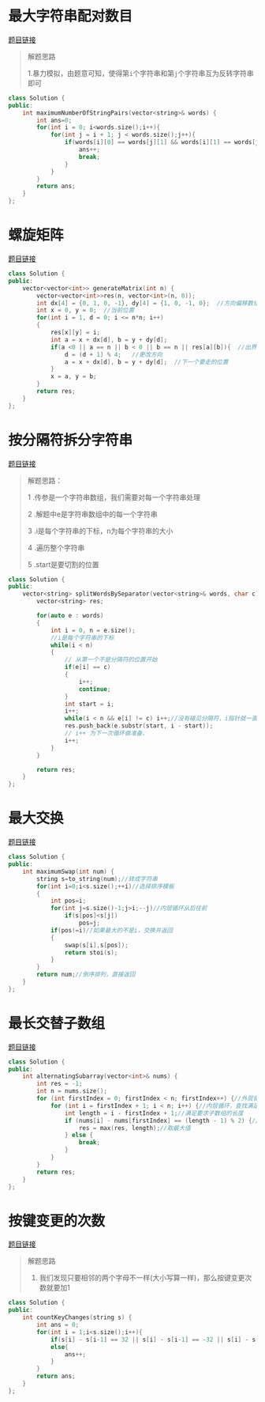 # 最大字符串配对数目

[题目链接](https://leetcode.cn/problems/find-maximum-number-of-string-pairs/description/)

>解题思路
>
>1.暴力模拟，由题意可知，使得第`i`个字符串和第`j`个字符串互为反转字符串即可

```c++
class Solution {
public:
    int maximumNumberOfStringPairs(vector<string>& words) {
        int ans=0;
        for(int i = 0; i<words.size();i++){
            for(int j = i + 1; j < words.size();j++){
                if(words[i][0] == words[j][1] && words[i][1] == words[j][0]){
                    ans++;
                    break;
                }
            }
        }
        return ans;
    }
};
```

# 螺旋矩阵

[题目链接](https://leetcode.cn/problems/spiral-matrix-ii/description/)

```c++
class Solution {
public:
    vector<vector<int>> generateMatrix(int n) {
        vector<vector<int>>res(n, vector<int>(n, 0));
        int dx[4] = {0, 1, 0, -1}, dy[4] = {1, 0, -1, 0};  //方向偏移数组
        int x = 0, y = 0;  //当前位置
        for(int i = 1, d = 0; i <= n*n; i++)
        {
            res[x][y] = i; 
            int a = x + dx[d], b = y + dy[d]; 
            if(a <0 || a == n || b < 0 || b == n || res[a][b]){  //出界或者该位置已经被走过
                d = (d + 1) % 4;   //更改方向
                a = x + dx[d], b = y + dy[d];  //下一个要走的位置
            }
            x = a, y = b;    
        }
        return res;
    }
};

```

# 按分隔符拆分字符串

[题目链接](https://leetcode.cn/problems/split-strings-by-separator/)

>
>
>解题思路：
>
>1 .传参是一个字符串数组，我们需要对每一个字符串处理
>
>2 .解题中e是字符串数组中的每一个字符串
>
>3 .i是每个字符串的下标，n为每个字符串的大小
>
>4 .遍历整个字符串
>
>5 .start是要切割的位置

```c++
class Solution {
public:
    vector<string> splitWordsBySeparator(vector<string>& words, char c) {
        vector<string> res;

        for(auto e : words)
        {
            int i = 0, n = e.size();
            //i是每个字符串的下标
            while(i < n)
            {
                // 从第一个不是分隔符的位置开始
                if(e[i] == c)
                {
                    i++;
                    continue;
                }
                int start = i;
                i++;
                while(i < n && e[i] != c) i++;//没有碰见分隔符，i指针就一直后移
                res.push_back(e.substr(start, i - start));
                // i++ 为下一次循环做准备。
                i++;
            }
        }

        return res;
    }
};
```

# 最大交换

[题目链接](https://leetcode.cn/problems/maximum-swap/submissions/)

```c++
class Solution {
public:
    int maximumSwap(int num) {
        string s=to_string(num);//转成字符串
        for(int i=0;i<s.size();++i)//选择排序模板
        {
            int pos=i;
            for(int j=s.size()-1;j>i;--j)//内层循环从后往前
                if(s[pos]<s[j])
                    pos=j;
            if(pos!=i)//如果最大的不是i，交换并返回
            {
                swap(s[i],s[pos]);
                return stoi(s);
            }
        }
        return num;//倒序排列，直接返回
    }
};


```

# 最长交替子数组

[题目链接](https://leetcode.cn/problems/longest-alternating-subarray/solutions/2610815/zui-chang-jiao-ti-zi-xu-lie-by-leetcode-2aevc/)

```c++
class Solution {
public:
    int alternatingSubarray(vector<int>& nums) {
        int res = -1;
        int n = nums.size();
        for (int firstIndex = 0; firstIndex < n; firstIndex++) {//外层循环，子数组的第一个下标
            for (int i = firstIndex + 1; i < n; i++) {//内层循环，查找满足要求的子数组
                int length = i - firstIndex + 1;//满足要求子数组的长度
                if (nums[i] - nums[firstIndex] == (length - 1) % 2) {//算法，满足这个条件的为满足要求的子数组
                    res = max(res, length);//取最大值
                } else {
                    break;
                }
            }
        }
        return res;
    }
};
```

# 按键变更的次数

[题目链接](https://leetcode.cn/problems/number-of-changing-keys/)

>
>
>解题思路
>
>1. 我们发现只要相邻的两个字母不一样(大小写算一样)，那么按键变更次数就要加1

```c++
class Solution {
public:
    int countKeyChanges(string s) {
        int ans = 0;
        for(int i = 1;i<s.size();i++){
            if(s[i] - s[i-1] == 32 || s[i] - s[i-1] == -32 || s[i] - s[i-1] == 0) continue;//排除了大小写字母一样，和相同的字母的情况
            else{
                ans++;
            }
        }
        return ans;
    }
};
```

